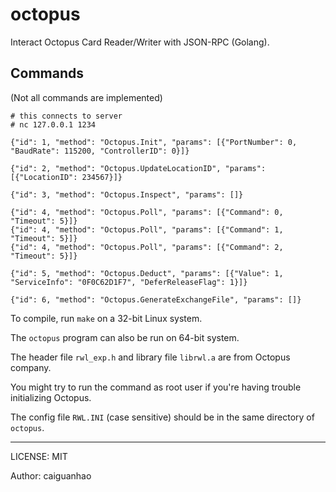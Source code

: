 octopus
=======

Interact Octopus Card Reader/Writer with JSON-RPC (Golang).

## Commands

(Not all commands are implemented)

```
# this connects to server
# nc 127.0.0.1 1234

{"id": 1, "method": "Octopus.Init", "params": [{"PortNumber": 0, "BaudRate": 115200, "ControllerID": 0}]}

{"id": 2, "method": "Octopus.UpdateLocationID", "params": [{"LocationID": 234567}]}

{"id": 3, "method": "Octopus.Inspect", "params": []}

{"id": 4, "method": "Octopus.Poll", "params": [{"Command": 0, "Timeout": 5}]}
{"id": 4, "method": "Octopus.Poll", "params": [{"Command": 1, "Timeout": 5}]}
{"id": 4, "method": "Octopus.Poll", "params": [{"Command": 2, "Timeout": 5}]}

{"id": 5, "method": "Octopus.Deduct", "params": [{"Value": 1, "ServiceInfo": "0F0C62D1F7", "DeferReleaseFlag": 1}]}

{"id": 6, "method": "Octopus.GenerateExchangeFile", "params": []}
```

To compile, run `make` on a 32-bit Linux system.

The `octopus` program can also be run on 64-bit system.

The header file `rwl_exp.h` and library file `librwl.a` are from Octopus company.

You might try to run the command as root user if you're having trouble initializing Octopus.

The config file `RWL.INI` (case sensitive) should be in the same directory of `octopus`.

---

LICENSE: MIT

Author: caiguanhao
